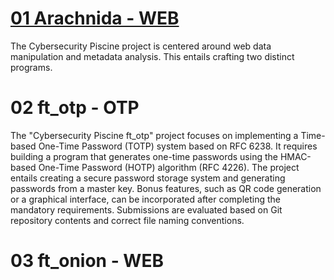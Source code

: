 # [01 Arachnida - WEB](asvasdsa)

The Cybersecurity Piscine project is centered around web data manipulation and metadata analysis. This entails crafting two distinct programs.

# 02 ft_otp - OTP

The "Cybersecurity Piscine ft_otp" project focuses on implementing a Time-based One-Time Password (TOTP) system based on RFC 6238. It requires building a program that generates one-time passwords using the HMAC-based One-Time Password (HOTP) algorithm (RFC 4226). The project entails creating a secure password storage system and generating passwords from a master key. Bonus features, such as QR code generation or a graphical interface, can be incorporated after completing the mandatory requirements. Submissions are evaluated based on Git repository contents and correct file naming conventions.

# 03 ft_onion - WEB
